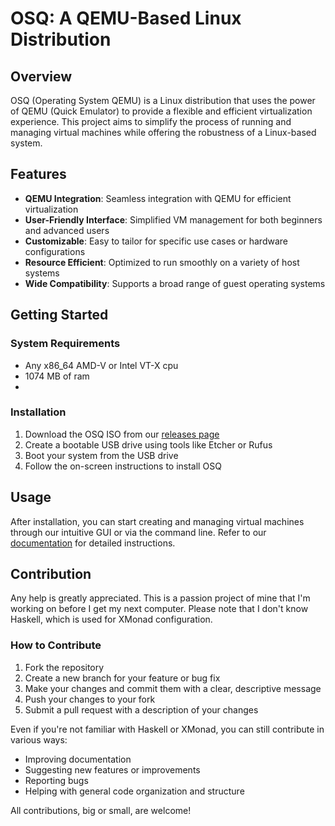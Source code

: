 # OSQ: A QEMU-Based Linux Distribution

## Overview

OSQ (Operating System QEMU) is a Linux distribution that uses the power of QEMU (Quick Emulator) to provide a flexible and efficient virtualization experience. This project aims to simplify the process of running and managing virtual machines while offering the robustness of a Linux-based system.

## Features

- **QEMU Integration**: Seamless integration with QEMU for efficient virtualization
- **User-Friendly Interface**: Simplified VM management for both beginners and advanced users
- **Customizable**: Easy to tailor for specific use cases or hardware configurations
- **Resource Efficient**: Optimized to run smoothly on a variety of host systems
- **Wide Compatibility**: Supports a broad range of guest operating systems

## Getting Started

### System Requirements

- Any x86_64 AMD-V or Intel VT-X cpu
- 1074 MB of ram
- 
### Installation

1. Download the OSQ ISO from our [releases page](https://github.com/yourusername/OSQ/releases)
2. Create a bootable USB drive using tools like Etcher or Rufus
3. Boot your system from the USB drive
4. Follow the on-screen instructions to install OSQ

## Usage

After installation, you can start creating and managing virtual machines through our intuitive GUI or via the command line. Refer to our [documentation](https://docs.osq.example.com) for detailed instructions.

## Contribution

Any help is greatly appreciated. This is a passion project of mine that I'm working on before I get my next computer. Please note that I don't know Haskell, which is used for XMonad configuration.

### How to Contribute

1. Fork the repository
2. Create a new branch for your feature or bug fix
3. Make your changes and commit them with a clear, descriptive message
4. Push your changes to your fork
5. Submit a pull request with a description of your changes

Even if you're not familiar with Haskell or XMonad, you can still contribute in various ways:

- Improving documentation
- Suggesting new features or improvements
- Reporting bugs
- Helping with general code organization and structure

All contributions, big or small, are welcome!

